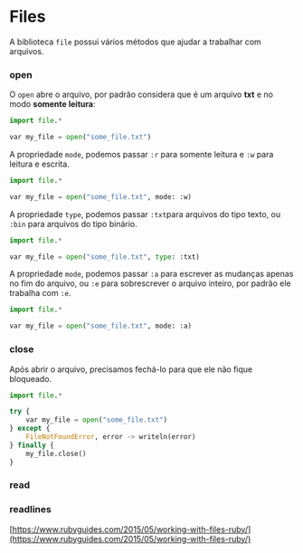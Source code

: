 # Files

A biblioteca `file` possui vários métodos que ajudar a trabalhar com arquivos.

### open

O `open` abre o arquivo, por padrão considera que é um arquivo **txt** e no modo **somente leitura**:

```python
import file.*

var my_file = open("some_file.txt")
```

A propriedade `mode`, podemos passar `:r` para somente leitura e `:w` para leitura e escrita.

```python
import file.*

var my_file = open("some_file.txt", mode: :w)
```

A propriedade `type`, podemos passar `:txt`para arquivos do tipo texto, ou `:bin` para arquivos do tipo binário.

```python
import file.*

var my_file = open("some_file.txt", type: :txt)
```

A propriedade `mode`, podemos passar `:a` para escrever as mudanças apenas no fim do arquivo, ou `:e` para sobrescrever o arquivo inteiro, por padrão ele trabalha com `:e`.

```python
import file.*

var my_file = open("some_file.txt", mode: :a)
```

### close

Após abrir o arquivo, precisamos fechá-lo para que ele não fique bloqueado.

```python
import file.*

try {
    var my_file = open("some_file.txt")
} except {
    FileNotFoundError, error -> writeln(error)
} finally {
    my_file.close()
}
```

### read

### readlines

[https://www.rubyguides.com/2015/05/working-with-files-ruby/](https://www.rubyguides.com/2015/05/working-with-files-ruby/)
